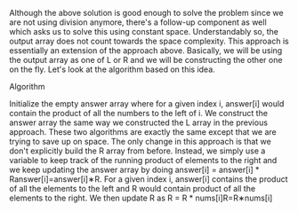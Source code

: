 Although the above solution is good enough to solve the problem since we are not using division anymore, there's a follow-up component as well which asks us to solve this using constant space. Understandably so, the output array does not count towards the space complexity. This approach is essentially an extension of the approach above. Basically, we will be using the output array as one of L or R and we will be constructing the other one on the fly. Let's look at the algorithm based on this idea.

Algorithm

Initialize the empty answer array where for a given index i, answer[i] would contain the product of all the numbers to the left of i.
We construct the answer array the same way we constructed the L array in the previous approach. These two algorithms are exactly the same except that we are trying to save up on space.
The only change in this approach is that we don't explicitly build the R array from before. Instead, we simply use a variable to keep track of the running product of elements to the right and we keep updating the answer array by doing answer[i] = answer[i] * Ranswer[i]=answer[i]∗R. For a given index i, answer[i] contains the product of all the elements to the left and R would contain product of all the elements to the right. We then update R as R = R * nums[i]R=R∗nums[i]
